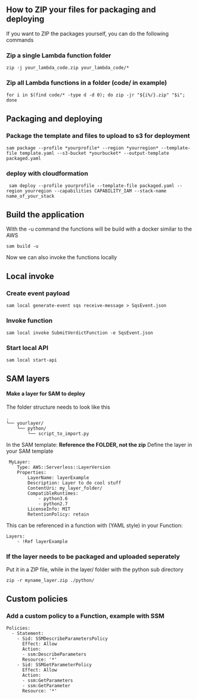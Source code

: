 ## How to ZIP your files for packaging and deploying
If you want to ZIP the packages yourself, you can do the following commands

### Zip a single Lambda function folder 
``` zip -j your_lambda_code.zip your_lambda_code/* ```

### Zip all Lambda functions in a folder  (code/ in example)
``` for i in $(find code/* -type d -d 0); do zip -jr "${i%/}.zip" "$i"; done ```

## Packaging and deploying
### Package the template and files to upload to s3 for deployment
```sam package --profile *yourprofile* --region *yourregion* --template-file template.yaml --s3-bucket *yourbucket* --output-template packaged.yaml```

### deploy with cloudformation
``` sam deploy --profile yourprofile --template-file packaged.yaml --region yourregion --capabilities CAPABILITY_IAM --stack-name name_of_your_stack```

## Build the application
With the -u command the functions will be build with a docker similar to the AWS 
```
sam build -u
```

Now we can also invoke the functions locally

## Local invoke
### Create event payload
```
sam local generate-event sqs receive-message > SqsEvent.json
```

### Invoke function
```
sam local invoke SubmitVerdictFunction -e SqsEvent.json
```

### Start local API 
```
sam local start-api
```

## SAM layers
#### Make a layer for SAM to deploy
The folder structure needs to look like this
```
.
└── yourlayer/
    └── python/
        └── script_to_import.py
```

In the SAM template: **Reference the FOLDER, not the zip**
Define the layer in your SAM template

```
 MyLayer:
    Type: AWS::Serverless::LayerVersion
    Properties:
        LayerName: layerExample
        Description: Layer to do cool stuff
        ContentUri: my_layer_folder/
        CompatibleRuntimes:
            - python3.6
            - python2.7
        LicenseInfo: MIT
        RetentionPolicy: retain
```
This can be referenced in a function with (YAML style) in your Function:
``` 
Layers:
    - !Ref layerExample
```

### If the layer needs to be packaged and uploaded seperately
Put it in a ZIP file, while in the layer/ folder with the python sub directory

```
zip -r myname_layer.zip ./python/
```

## Custom policies
### Add a custom policy to a Function, example with SSM
```
Policies:
  - Statement:
    - Sid: SSMDescribeParametersPolicy
      Effect: Allow
      Action:
      - ssm:DescribeParameters
      Resource: '*'
    - Sid: SSMGetParameterPolicy
      Effect: Allow
      Action:
      - ssm:GetParameters
      - ssm:GetParameter
      Resource: '*'
```
